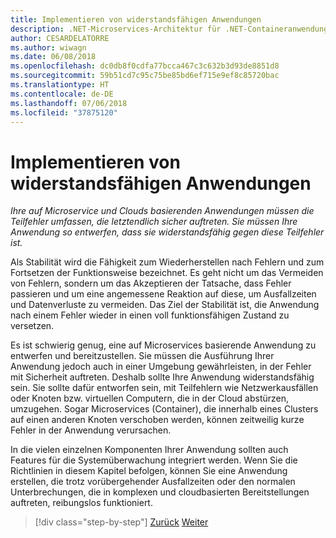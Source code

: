 ```yaml
---
title: Implementieren von widerstandsfähigen Anwendungen
description: .NET-Microservices-Architektur für .NET-Containeranwendungen | Implementieren von widerstandsfähigen Anwendungen
author: CESARDELATORRE
ms.author: wiwagn
ms.date: 06/08/2018
ms.openlocfilehash: dc0db8f0cdfa77bcca467c3c632b3d93de8851d8
ms.sourcegitcommit: 59b51cd7c95c75be85bd6ef715e9ef8c85720bac
ms.translationtype: HT
ms.contentlocale: de-DE
ms.lasthandoff: 07/06/2018
ms.locfileid: "37875120"
---
```

# <a name="implementing-resilient-applications"></a>Implementieren von widerstandsfähigen Anwendungen

*Ihre auf Microservice und Clouds basierenden Anwendungen müssen die Teilfehler umfassen, die letztendlich sicher auftreten. Sie müssen Ihre Anwendung so entwerfen, dass sie widerstandsfähig gegen diese Teilfehler ist.*

Als Stabilität wird die Fähigkeit zum Wiederherstellen nach Fehlern und zum Fortsetzen der Funktionsweise bezeichnet. Es geht nicht um das Vermeiden von Fehlern, sondern um das Akzeptieren der Tatsache, dass Fehler passieren und um eine angemessene Reaktion auf diese, um Ausfallzeiten und Datenverluste zu vermeiden. Das Ziel der Stabilität ist, die Anwendung nach einem Fehler wieder in einen voll funktionsfähigen Zustand zu versetzen.

Es ist schwierig genug, eine auf Microservices basierende Anwendung zu entwerfen und bereitzustellen. Sie müssen die Ausführung Ihrer Anwendung jedoch auch in einer Umgebung gewährleisten, in der Fehler mit Sicherheit auftreten. Deshalb sollte Ihre Anwendung widerstandsfähig sein. Sie sollte dafür entworfen sein, mit Teilfehlern wie Netzwerkausfällen oder Knoten bzw. virtuellen Computern, die in der Cloud abstürzen, umzugehen. Sogar Microservices (Container), die innerhalb eines Clusters auf einen anderen Knoten verschoben werden, können zeitweilig kurze Fehler in der Anwendung verursachen.

In die vielen einzelnen Komponenten Ihrer Anwendung sollten auch Features für die Systemüberwachung integriert werden. Wenn Sie die Richtlinien in diesem Kapitel befolgen, können Sie eine Anwendung erstellen, die trotz vorübergehender Ausfallzeiten oder den normalen Unterbrechungen, die in komplexen und cloudbasierten Bereitstellungen auftreten, reibungslos funktioniert.


>[!div class="step-by-step"]
[Zurück](../microservice-ddd-cqrs-patterns/microservice-application-layer-implementation-web-api.md)
[Weiter](handle-partial-failure.md)
